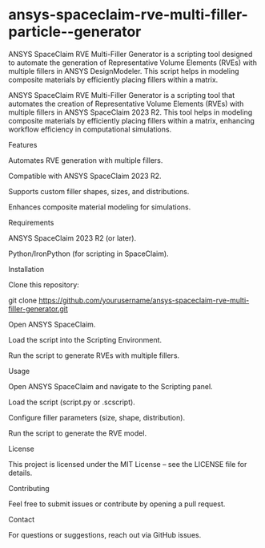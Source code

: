 # ansys-spaceclaim-rve-multi-filler-particle--generator
ANSYS SpaceClaim RVE Multi-Filler Generator is a scripting tool designed to automate the generation of Representative Volume Elements (RVEs) with multiple fillers in ANSYS DesignModeler. This script helps in modeling composite materials by efficiently placing fillers within a matrix.

ANSYS SpaceClaim RVE Multi-Filler Generator is a scripting tool that automates the creation of Representative Volume Elements (RVEs) with multiple fillers in ANSYS SpaceClaim 2023 R2. This tool helps in modeling composite materials by efficiently placing fillers within a matrix, enhancing workflow efficiency in computational simulations.

Features

Automates RVE generation with multiple fillers.

Compatible with ANSYS SpaceClaim 2023 R2.

Supports custom filler shapes, sizes, and distributions.

Enhances composite material modeling for simulations.

Requirements

ANSYS SpaceClaim 2023 R2 (or later).

Python/IronPython (for scripting in SpaceClaim).

Installation

Clone this repository:

git clone https://github.com/yourusername/ansys-spaceclaim-rve-multi-filler-generator.git

Open ANSYS SpaceClaim.

Load the script into the Scripting Environment.

Run the script to generate RVEs with multiple fillers.

Usage

Open ANSYS SpaceClaim and navigate to the Scripting panel.

Load the script (script.py or .scscript).

Configure filler parameters (size, shape, distribution).

Run the script to generate the RVE model.

License

This project is licensed under the MIT License – see the LICENSE file for details.

Contributing

Feel free to submit issues or contribute by opening a pull request.

Contact

For questions or suggestions, reach out via GitHub issues.
